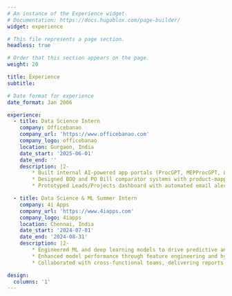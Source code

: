 ```yaml
---
# An instance of the Experience widget.
# Documentation: https://docs.hugoblox.com/page-builder/
widget: experience

# This file represents a page section.
headless: true

# Order that this section appears on the page.
weight: 20

title: Experience
subtitle:

# Date format for experience
date_format: Jan 2006

experience:
  - title: Data Science Intern
    company: Officebanao
    company_url: 'https://www.officebanao.com'
    company_logo: officebanao
    location: Gurgaon, India
    date_start: '2025-06-01'
    date_end: ''
    description: |2-
        * Built internal AI-powered app portals (ProcGPT, MEPProcGPT, Legal Tender App) for streamlined workflows.  
        * Designed BOQ and PO Bill comparator systems with product-mapping logic to resolve billing inconsistencies.  
        * Prototyped Leads/Projects dashboard with automated email alerts for leadership visibility and POC tracking.  

  - title: Data Science & ML Summer Intern
    company: 4i Apps
    company_url: 'https://www.4iapps.com'
    company_logo: 4iapps
    location: Chennai, India
    date_start: '2024-07-01'
    date_end: '2024-08-31'
    description: |2-
        * Engineered ML and deep learning models to drive predictive analytics, improving forecasting accuracy by 20%.  
        * Enhanced model performance through feature engineering and hyperparameter tuning, reducing errors by 25%.  
        * Collaborated with cross-functional teams, delivering reports and presentations to aid strategic decisions.  

design:
  columns: '1'
---
```


